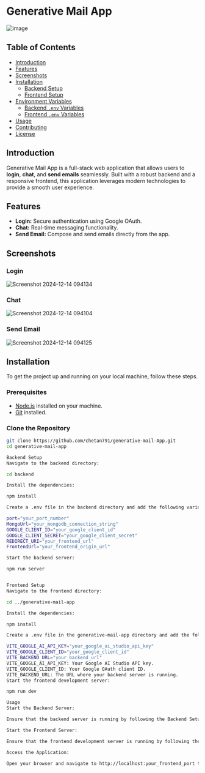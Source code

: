 # Generative Mail App

![image](https://github.com/user-attachments/assets/38049438-7b95-4a28-a5c3-9b4c72eded72)


## Table of Contents

- [Introduction](#introduction)
- [Features](#features)
- [Screenshots](#screenshots)
- [Installation](#installation)
  - [Backend Setup](#backend-setup)
  - [Frontend Setup](#frontend-setup)
- [Environment Variables](#environment-variables)
  - [Backend `.env` Variables](#backend-env-variables)
  - [Frontend `.env` Variables](#frontend-env-variables)
- [Usage](#usage)
- [Contributing](#contributing)
- [License](#license)

## Introduction

Generative Mail App is a full-stack web application that allows users to **login**, **chat**, and **send emails** seamlessly. Built with a robust backend and a responsive frontend, this application leverages modern technologies to provide a smooth user experience.

## Features

- **Login:** Secure authentication using Google OAuth.
- **Chat:** Real-time messaging functionality.
- **Send Email:** Compose and send emails directly from the app.

## Screenshots

### Login

![Screenshot 2024-12-14 094134](https://github.com/user-attachments/assets/f0a1e852-fb53-4d06-b566-0b49f6f6b3bd)

### Chat

![Screenshot 2024-12-14 094104](https://github.com/user-attachments/assets/431667f5-8a47-49d6-974f-0182e1a0d9ad)

### Send Email

![Screenshot 2024-12-14 094125](https://github.com/user-attachments/assets/48d152de-bc5f-43b1-ae57-d93a9d70ea81)

## Installation

To get the project up and running on your local machine, follow these steps.

### Prerequisites

- [Node.js](https://nodejs.org/) installed on your machine.
- [Git](https://git-scm.com/) installed.

### Clone the Repository

```bash
git clone https://github.com/chetan791/generative-mail-App.git
cd generative-mail-app

Backend Setup
Navigate to the backend directory:

cd backend

Install the dependencies:

npm install

Create a .env file in the backend directory and add the following variables:

port="your_port_number"
MongoUrl="your_mongodb_connection_string"
GOOGLE_CLIENT_ID="your_google_client_id"
GOOGLE_CLIENT_SECRET="your_google_client_secret"
REDIRECT_URI="your_frontend_url"
FrontendUrl="your_frontend_origin_url"

Start the backend server:

npm run server


Frontend Setup
Navigate to the frontend directory:

cd ../generative-mail-app

Install the dependencies:

npm install

Create a .env file in the generative-mail-app directory and add the following variables:

VITE_GOOGLE_AI_API_KEY="your_google_ai_studio_api_key"
VITE_GOOGLE_CLIENT_ID="your_google_client_id"
VITE_BACKEND_URL="your_backend_url"
VITE_GOOGLE_AI_API_KEY: Your Google AI Studio API key.
VITE_GOOGLE_CLIENT_ID: Your Google OAuth client ID.
VITE_BACKEND_URL: The URL where your backend server is running.
Start the frontend development server:

npm run dev

Usage
Start the Backend Server:

Ensure that the backend server is running by following the Backend Setup instructions.

Start the Frontend Server:

Ensure that the frontend development server is running by following the Frontend Setup instructions.

Access the Application:

Open your browser and navigate to http://localhost:your_frontend_port to use the Generative Mail App.
